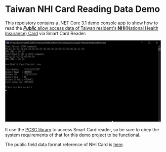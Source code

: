 # Taiwan NHI Card Reading Data Demo

This repoistory contains a .NET Core 3.1 demo console app to show how to read the [***Public*** allow access data of Taiwan resident's **NHI**(National Health Insurance) Card](https://www.nhi.gov.tw/Content_List.aspx?n=ABBBF3906BFF712A) via Smart Card Reader:

![screen shot](./img/ScreenShot.png)

It use the [PCSC library](https://github.com/danm-de/pcsc-sharp) to access Smart Card reader, so be sure to obey the system requirements of that for this demo project to be functional.

The public field data format reference of NHI Card is [here](http://www.pda.org.tw/nan/1041215/12-2附件/健保卡資料上傳作業說明.pdf).
